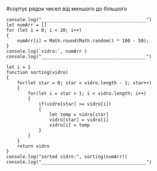 #сортує рядок чисел від меншого до більшого

    console.log("_______________________________________")
    let numArr = []
    for (let i = 0; i < 20; i++) 
    {
        numArr[i] = Math.round(Math.random() * 100 - 50);
    }
    console.log(`vidro:`, numArr )
    console.log("_______________________________________")
    
    let i = 1
    function sorting(vidro) 
    {
        for(let star = 0; star < vidro.length - 1; star++) 
        {
            for(let i = star + 1; i < vidro.length; i++) 
            {
                if(vidro[star] >= vidro[i]) 
                {
                    let temp = vidro[star]
                    vidro[star] = vidro[i]
                    vidro[i] = temp
                }
            }
        }
        return vidro
    }
    console.log("sorted vidro:", sorting(numArr))
    console.log("_______________________________________")
